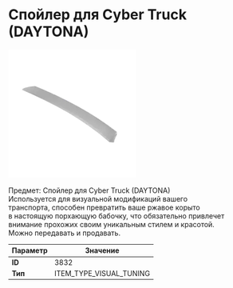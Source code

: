 # Спойлер для Cyber Truck (DAYTONA)

![Item Image](../img/3832.webp?raw=true)

Предмет: Спойлер для Cyber Truck (DAYTONA)<br>Используется для визуальной модификаций вашего<br>транспорта, способен превратить ваше ржавое корыто<br>в настоящую порхающую бабочку, что обязательно привлечет<br>внимание прохожих своим уникальным стилем и красотой.<br>Можно передавать и продавать.


| Параметр | Значение |
|----------|----------|
| **ID** | 3832 |
| **Тип** | ITEM_TYPE_VISUAL_TUNING |

